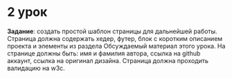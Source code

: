 # 2 урок
**Задание**: создать простой шаблон страницы для дальнейшей работы. Страница должна содержать хедер, футер, блок с коротким описанием проекта и элементы из раздела Обсуждаемый материал этого урока. На странице должны быть: имя и фамилия автора, ссылка на github аккаунт, ссылка на оригинал дизайна. Страница должна проходить валидацию на w3c.
